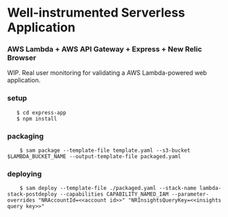 # Well-instrumented Serverless Application 
### AWS Lambda + AWS API Gateway + Express + New Relic Browser

WIP. Real user monitoring for validating a AWS Lambda-powered web application.

### setup

```
   $ cd express-app
   $ npm install
```

### packaging

```
    $ sam package --template-file template.yaml --s3-bucket $LAMBDA_BUCKET_NAME --output-template-file packaged.yaml
```

### deploying

```
    $ sam deploy --template-file ./packaged.yaml --stack-name lambda-stack-postdeploy --capabilities CAPABILITY_NAMED_IAM --parameter-overrides "NRAccountId=<<account id>>" "NRInsightsQueryKey=<<insights query key>>"
```
